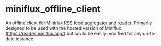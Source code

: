# miniflux_offline_client

An offline client for [Miniflux RSS feed aggregator and reader](https://miniflux.app/). Primarliy designed to be used with the hosted version of Miniflux (https://reader.miniflux.app/) but could be easily modified for any up-to-date instance.
